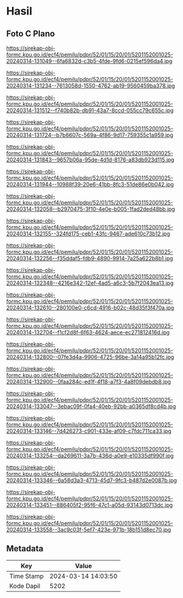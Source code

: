 # Hasil

## Foto C Plano

https://sirekap-obj-formc.kpu.go.id/ecf4/pemilu/pdpr/52/01/15/20/01/5201152001025-20240314-131049--6fa6832d-c3b5-4fde-9fd6-0215ef596da4.jpg

https://sirekap-obj-formc.kpu.go.id/ecf4/pemilu/pdpr/52/01/15/20/01/5201152001025-20240314-131234--7613058d-1550-4762-ab19-9560459ba378.jpg

https://sirekap-obj-formc.kpu.go.id/ecf4/pemilu/pdpr/52/01/15/20/01/5201152001025-20240314-131512--f740b82b-db91-43a7-8ccd-055cc79c655c.jpg

https://sirekap-obj-formc.kpu.go.id/ecf4/pemilu/pdpr/52/01/15/20/01/5201152001025-20240314-131724--b7b6607c-569a-4f86-9d17-759355c1a959.jpg

https://sirekap-obj-formc.kpu.go.id/ecf4/pemilu/pdpr/52/01/15/20/01/5201152001025-20240314-131843--9657b06a-95de-4d1d-8176-a83db923d115.jpg

https://sirekap-obj-formc.kpu.go.id/ecf4/pemilu/pdpr/52/01/15/20/01/5201152001025-20240314-131944--10988f39-20e6-41bb-8fc3-51de86e0b042.jpg

https://sirekap-obj-formc.kpu.go.id/ecf4/pemilu/pdpr/52/01/15/20/01/5201152001025-20240314-132058--b2970475-3f10-4e0e-b005-1fad2ded48bb.jpg

https://sirekap-obj-formc.kpu.go.id/ecf4/pemilu/pdpr/52/01/15/20/01/5201152001025-20240314-132155--324fd175-ceb1-43fc-9467-ade610c73b12.jpg

https://sirekap-obj-formc.kpu.go.id/ecf4/pemilu/pdpr/52/01/15/20/01/5201152001025-20240314-132256--f35ddaf5-fdb9-4890-9914-7a25a622b8b1.jpg

https://sirekap-obj-formc.kpu.go.id/ecf4/pemilu/pdpr/52/01/15/20/01/5201152001025-20240314-132348--4216e342-12ef-4ad5-a6c3-5b7f2043ea13.jpg

https://sirekap-obj-formc.kpu.go.id/ecf4/pemilu/pdpr/52/01/15/20/01/5201152001025-20240314-132610--280100e0-c6cd-4916-b02c-48d35f3f470a.jpg

https://sirekap-obj-formc.kpu.go.id/ecf4/pemilu/pdpr/52/01/15/20/01/5201152001025-20240314-132704--f1cf2d8f-6f63-4624-aece-ec271812416d.jpg

https://sirekap-obj-formc.kpu.go.id/ecf4/pemilu/pdpr/52/01/15/20/01/5201152001025-20240314-132800--07fe3d4a-9906-4725-96be-3a14a95b12fc.jpg

https://sirekap-obj-formc.kpu.go.id/ecf4/pemilu/pdpr/52/01/15/20/01/5201152001025-20240314-132900--0faa284c-ed1f-4f18-a7f3-4a8f09debdb8.jpg

https://sirekap-obj-formc.kpu.go.id/ecf4/pemilu/pdpr/52/01/15/20/01/5201152001025-20240314-133047--3ebac09f-0fa4-40eb-92bb-a0365df8cd4b.jpg

https://sirekap-obj-formc.kpu.go.id/ecf4/pemilu/pdpr/52/01/15/20/01/5201152001025-20240314-133146--7d426273-c901-433e-af09-c7fdc711ca33.jpg

https://sirekap-obj-formc.kpu.go.id/ecf4/pemilu/pdpr/52/01/15/20/01/5201152001025-20240314-133254--da269611-3a7b-436d-a0e9-e10335df990f.jpg

https://sirekap-obj-formc.kpu.go.id/ecf4/pemilu/pdpr/52/01/15/20/01/5201152001025-20240314-133346--6a58d3a3-4713-45d7-9fc3-b487d2e0087b.jpg

https://sirekap-obj-formc.kpu.go.id/ecf4/pemilu/pdpr/52/01/15/20/01/5201152001025-20240314-133451--886405f2-95f6-47c1-a05d-93143d0713dc.jpg

https://sirekap-obj-formc.kpu.go.id/ecf4/pemilu/pdpr/52/01/15/20/01/5201152001025-20240314-133558--3ac9c03f-5ef7-423e-971b-18b151d8ec70.jpg


## Metadata

| Key        | Value               |
| ---------- | ------------------- |
| Time Stamp | 2024-03-14 14:03:50 |
| Kode Dapil | 5202                |



